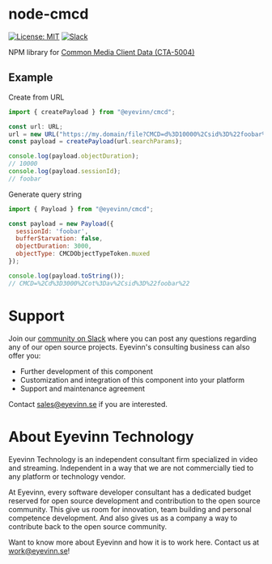# node-cmcd

[![License: MIT](https://img.shields.io/badge/License-MIT-yellow.svg)](https://opensource.org/licenses/MIT) [![Slack](http://slack.streamingtech.se/badge.svg)](http://slack.streamingtech.se)

NPM library for [Common Media Client Data (CTA-5004)](https://cdn.cta.tech/cta/media/media/resources/standards/pdfs/cta-5004-final.pdf)

## Example

Create from URL

```javascript
import { createPayload } from "@eyevinn/cmcd";

const url: URL;
url = new URL("https://my.domain/file?CMCD=d%3D10000%2Csid%3D%22foobar%22");
const payload = createPayload(url.searchParams);

console.log(payload.objectDuration);
// 10000
console.log(payload.sessionId);
// foobar
```

Generate query string

```javascript
import { Payload } from "@eyevinn/cmcd";

const payload = new Payload({
  sessionId: 'foobar',
  bufferStarvation: false,
  objectDuration: 3000,
  objectType: CMCDObjectTypeToken.muxed
});

console.log(payload.toString());
// CMCD=%2Cd%3D3000%2Cot%3Dav%2Csid%3D%22foobar%22
```

# Support

Join our [community on Slack](http://slack.streamingtech.se) where you can post any questions regarding any of our open source projects. Eyevinn's consulting business can also offer you:

- Further development of this component
- Customization and integration of this component into your platform
- Support and maintenance agreement

Contact [sales@eyevinn.se](mailto:sales@eyevinn.se) if you are interested.

# About Eyevinn Technology

Eyevinn Technology is an independent consultant firm specialized in video and streaming. Independent in a way that we are not commercially tied to any platform or technology vendor.

At Eyevinn, every software developer consultant has a dedicated budget reserved for open source development and contribution to the open source community. This give us room for innovation, team building and personal competence development. And also gives us as a company a way to contribute back to the open source community.

Want to know more about Eyevinn and how it is to work here. Contact us at work@eyevinn.se!